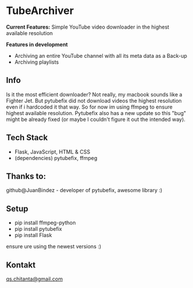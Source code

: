 # TubeArchiver
**Current Features:**
Simple YouTube video downloader in the highest available resolution

**Features in development**
- Archiving an entire YouTube channel with all its meta data as a Back-up
- Archiving playlists

## Info
Is it the most efficient downloader? Not really, my macbook sounds like a Fighter Jet. But pytubefix did not download
videos the highest resolution even if i hardcoded it that way. So for now im using ffmpeg to ensure highest available resolution.
Pytubefix also has a new update so this "bug" might be already fixed (or maybe I couldn't figure it out the intended way).

## Tech Stack
- Flask, JavaScript, HTML & CSS
- (dependencies) pytubefix, ffmpeg

## Thanks to:
github@JuanBindez - developer of pytubefix, awesome library :)

## Setup
- pip install ffmpeg-python
- pip install pytubefix
- pip install Flask

ensure ure using the newest versions :)

## Kontakt
qs.chitanta@gmail.com
